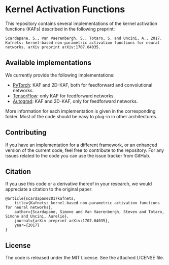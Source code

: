 # Kernel Activation Functions

This repository contains several implementations of the kernel activation functions (KAFs) described in the following preprint:
	
	Scardapane, S., Van Vaerenbergh, S., Totaro, S. and Uncini, A., 2017. Kafnets: kernel-based non-parametric activation functions for neural networks. arXiv preprint arXiv:1707.04035.
	
## Available implementations

We currently provide the following implementations:

* [PyTorch](/pytorch): KAF and 2D-KAF, both for feedforward and convolutional networks.
* [TensorFlow](/tensorflow/): only KAF for feedforward networks.
* [Autograd](/autograd/): KAF and 2D-KAF, only for feedforward networks.
	
More information for each implementation is given in the corresponding folder. Most of the code should be easy to plug-in in other architectures.

## Contributing

If you have an implementation for a different framework, or an enhanced version of the current code, feel free to contribute to the repository. For any issues related to the code you can use the issue tracker from GitHub.

## Citation

If you use this code or a derivative thereof in your research, we would appreciate a citation to the original paper:

	@article{scardapane2017kafnets,
		title={Kafnets: kernel-based non-parametric activation functions for neural networks},
		author={Scardapane, Simone and Van Vaerenbergh, Steven and Totaro, Simone and Uncini, Aurelio},
		journal={arXiv preprint arXiv:1707.04035},
		year={2017}
	}
	
## License

The code is released under the MIT License. See the attached LICENSE file.

